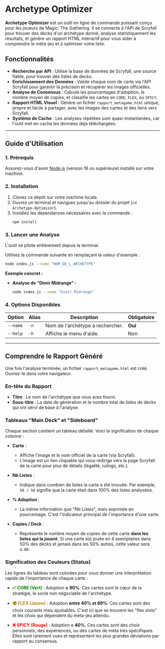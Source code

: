 # Archetype Optimizer

**Archetype Optimizer** est un outil en ligne de commande puissant conçu pour les joueurs de Magic: The Gathering. Il se connecte à l'API de Scryfall pour trouver des decks d'un archétype donné, analyse statistiquement les résultats, et génère un rapport HTML interactif pour vous aider à comprendre le méta-jeu et à optimiser votre liste.

## Fonctionnalités

- **Recherche par API** : Utilise la base de données de Scryfall, une source fiable, pour trouver des listes de decks.
- **Enrichissement des Données** : Valide chaque nom de carte via l'API Scryfall pour garantir la précision et récupérer les images officielles.
- **Analyse de Consensus** : Calcule les pourcentages d'adoption, le nombre moyen de copies, et classifie les cartes en `CORE`, `FLEX`, ou `SPICY`.
- **Rapport HTML Visuel** : Génère un fichier `rapport_metagame.html` unique, propre et facile à partager, avec les images des cartes et des liens vers Scryfall.
- **Système de Cache** : Les analyses répétées sont quasi-instantanées, car l'outil met en cache les données déjà téléchargées.

---

## Guide d'Utilisation

### 1. Prérequis

Assurez-vous d'avoir [Node.js](https://nodejs.org/) (version 16 ou supérieure) installé sur votre machine.

### 2. Installation

1.  Clonez ce dépôt sur votre machine locale.
2.  Ouvrez un terminal et naviguez jusqu'au dossier du projet (`cd Archetype-Optimizer`).
3.  Installez les dépendances nécessaires avec la commande :
    ```bash
    npm install
    ```

### 3. Lancer une Analyse

L'outil se pilote entièrement depuis le terminal.

Utilisez la commande suivante en remplaçant la valeur d'exemple :

```bash
node index.js --name "NOM_DE_L_ARCHETYPE"
```

**Exemple concret :**

- **Analyse de "Dimir Midrange" :**
  ```bash
  node index.js --name "Dimir Midrange"
  ```

### 4. Options Disponibles

| Option      | Alias | Description                                        | Obligatoire |
|-------------|-------|----------------------------------------------------|-------------|
| `--name`    | `-n`  | Nom de l'archétype à rechercher.                   | **Oui**     |
| `--help`    | `-h`  | Affiche le menu d'aide.                            | Non         |

---

## Comprendre le Rapport Généré

Une fois l'analyse terminée, un fichier `rapport_metagame.html` est créé. Ouvrez-le dans votre navigateur.

### En-tête du Rapport

- **Titre** : Le nom de l'archétype que vous avez fourni.
- **Sous-titre** : La date de génération et le nombre total de listes de decks qui ont servi de base à l'analyse.

### Tableaux "Main Deck" et "Sideboard"

Chaque section contient un tableau détaillé. Voici la signification de chaque colonne :

- **Carte** :
  - Affiche l'image et le nom officiel de la carte (via Scryfall).
  - L'image est un lien cliquable qui vous redirige vers la page Scryfall de la carte pour plus de détails (légalité, rulings, etc.).

- **Nb Listes** :
  - Indique dans combien de listes la carte a été trouvée. Par exemple, `50 / 50` signifie que la carte était dans 100% des listes analysées.

- **% Adoption** :
  - La même information que "Nb Listes", mais exprimée en pourcentage. C'est l'indicateur principal de l'importance d'une carte.

- **Copies / Deck** :
  - Représente le nombre moyen de copies de cette carte **dans les listes qui la jouent**. Si une carte est jouée en 4 exemplaires dans 50% des decks et jamais dans les 50% autres, cette valeur sera `4.00`.

### Signification des Couleurs (Status)

Les lignes du tableau sont colorées pour vous donner une interprétation rapide de l'importance de chaque carte :

- **<span style="color:green;">✅ CORE (Vert)</span>** : Adoption **≥ 90%**. Ces cartes sont le cœur de la stratégie, le socle non négociable de l'archétype.

- **<span style="color:darkgoldenrod;">🟡 FLEX (Jaune)</span>** : Adoption **entre 40% et 89%**. Ces cartes sont des choix courants mais ajustables. C'est ici que se trouvent les "flex slots" et les choix qui dépendent du méta-jeu attendu.

- **<span style="color:red;">❌ SPICY (Rouge)</span>** : Adoption **< 40%**. Ces cartes sont des choix personnels, des expériences, ou des cartes de méta très spécifiques. Elles sont rarement vues et représentent les plus grandes déviations par rapport au consensus. 
